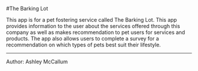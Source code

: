 #The Barking Lot

This app is for a pet fostering service called The Barking Lot. This app 
provides information to the user about the services offered through this
company as well as makes recommendation to pet users for services and 
products. The app also allows users to complete a survey for a recommendation
on which types of pets best suit their lifestyle.

***
Author: Ashley McCallum
